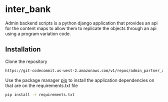 # inter_bank

Admin backend scripts is a python django application that provides an api for the content maps to allow them to replicate the objects through an api using a program variation code. 

## Installation
Clone the repository
```bash
https://git-codecommit.us-west-2.amazonaws.com/v1/repos/admin_partner_account_apis
```

Use the package manager [pip](https://pip.pypa.io/en/stable/) to install the application dependencies on that are on the requirements.txt file 

```bash
pip install -r requirements.txt
```




